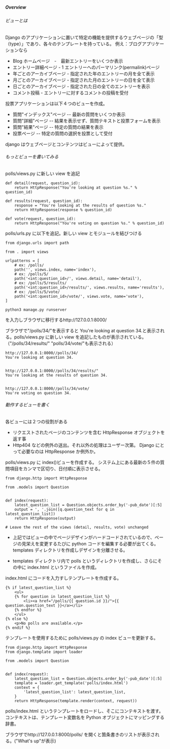 ##### Overview

###### ビューとは

Django のアプリケーションに置いて特定の機能を提供するウェブページの「型（type）」であり、各々のテンプレートを持っている。
例え：ブログアプリケーションなら

- Blog ホームページ　-　最新エントリーをいくつか表示
- エントリー詳細ページ - 1 エントリーへのパーマリンク(permalink)ページ
- 年ごとのアーカイブページ - 指定された年のエントリーの月を全て表示
- 月ごとのアーカイブページ - 指定された月のエントリーの日を全て表示
- 日ごとのアーカイブページ - 指定された日の全てのエントリーを表示
- コメント投稿 - エントリーに対するコメントの投稿を受付

投票アプリケーションは以下４つのビューを作成。

- 質問"インデックス"ページ -- 最新の質問をいくつか表示
- 質問"詳細"ページ -- 結果を表示せず、質問テキストと投票フォームを表示
- 質問"結果"ページ -- 特定の質問の結果を表示
- 投票ページ -- 特定の質問の選択を投票として受付

django はウェブページとコンテンツはビューによって提供。

###### もっとビューを書いてみる

polls/views.py に新しい view を追記

```
def detail(request, question_id):
    return HttpResponse("You're looking at question %s." % question_id)

def results(request, question_id):
    response = "You're looking at the results of question %s."
    return HttpResponse(response % question_id)

def vote(request, question_id):
    return HttpResponse("You're voting on question %s." % question_id)
```

polls/urls.py に以下を追記。新しい view とモジュールを結びつける

```
from django.urls import path

from . import views

urlpatterns = [
    # ex: /polls/
    path('', views.index, name='index'),
    # ex: /polls/5/
    path('<int:question_id>/', views.detail, name='detail'),
    # ex: /polls/5/results/
    path('<int:question_id>/results/', views.results, name='results'),
    # ex: /polls/5/vote/
    path('<int:question_id>/vote/', views.vote, name='vote'),
]
```

```
python3 manage.py runserver
```

を入力しブラウザに移行するhttp://127.0.0.1:8000/

ブラウザで"/polls/34/"を表示すると You're looking at question 34.と表示される。polls/views.py に新しい view を追記したものが表示されている。（"/polls/34/results/" "polls/34/vote/"も表示される）

```
http://127.0.0.1:8000//polls/34/
You're looking at question 34.


http://127.0.0.1:8000//polls/34/results/"
You're looking at the results of question 34.


http://127.0.0.1:8000//polls/34/vote/
You're voting on question 34.
```

###### 動作するビューを書く

各ビューには２つの役割がある

- リクエストされたページのコンテンツを含む HttpResponse オブジェクトを返す事
- Http404 などの例外の送出。それ以外の処理はユーザー次第。
  Django にとって必要なのは HttpResponse か例外か。

polls/views.py に index()ビューを作成する。
システム上にある最新の５件の質問項目をカンマで区切り、日付順に表示させる。

```
from django.http import HttpResponse

from .models import Question


def index(request):
    latest_question_list = Question.objects.order_by('-pub_date')[:5]
    output = ', '.join([q.question_text for q in latest_question_list])
    return HttpResponse(output)

# Leave the rest of the views (detail, results, vote) unchanged
```

- 上記ではビューの中でページデザインがハードコードされているので、ページの見栄えを変更するたびに python コードを編集する必要が出てくる。templates ディレクトリを作成しデザインを分離させる。

- templates ディレクトリ内で polls というディレクトリを作成し、さらにその中に index.html というファイルを作成。

index.html にコードを入力すしテンプレートを作成する。

```
{% if latest_question_list %}
    <ul>
    {% for question in latest_question_list %}
        <li><a href="/polls/{{ question.id }}/">{{ question.question_text }}</a></li>
    {% endfor %}
    </ul>
{% else %}
    <p>No polls are available.</p>
{% endif %}
```

テンプレートを使用するために polls/views.py の index ビューを更新する。

```
from django.http import HttpResponse
from django.template import loader

from .models import Question


def index(request):
    latest_question_list = Question.objects.order_by('-pub_date')[:5]
    template = loader.get_template('polls/index.html')
    context = {
        'latest_question_list': latest_question_list,
    }
    return HttpResponse(template.render(context, request))
```
 polls/index.html というテンプレートをロードし、そこにコンテキストを渡す。コンテキストは、テンプレート変数名を Python オブジェクトにマッピングする辞書。

ブラウザでhttp://127.0.0.1:8000/polls/
を開くと箇条書きのリストが表示される。("What's up"が表示)

